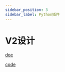 ```yaml
---
sidebar_position: 3
sidebar_label: Python插件
---
```


# V2设计

[doc](https://github.com/xfyun/aiges/blob/master/doc/design/wrapper_interface.md)

[code](https://github.com/xfyun/aiges_python/tree/master/aiges_python/v2)